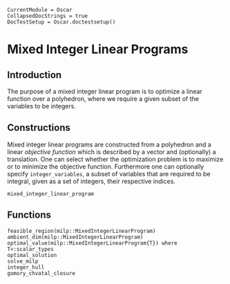 ```@meta
CurrentModule = Oscar
CollapsedDocStrings = true
DocTestSetup = Oscar.doctestsetup()
```

# Mixed Integer Linear Programs


## Introduction

The purpose of a mixed integer linear program is to optimize a linear function
over a polyhedron, where we require a given subset of the variables to be
integers.



## Constructions

Mixed integer linear programs are constructed from a polyhedron and a linear
*objective function* which is described by a vector and (optionally) a
translation. One can select whether the optimization problem is to maximize or
to minimize the objective function. Furthermore one can optionally specify
`integer_variables`, a subset of variables that are required to be integral,
given as a set of integers, their respective indices.

```@docs
mixed_integer_linear_program
```

## Functions
```@docs
feasible_region(milp::MixedIntegerLinearProgram)
ambient_dim(milp::MixedIntegerLinearProgram)
optimal_value(milp::MixedIntegerLinearProgram{T}) where T<:scalar_types
optimal_solution
solve_milp
integer_hull
gomory_chvatal_closure
```

